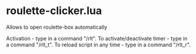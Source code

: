 # roulette-clicker.lua
Allows to open roulette-box automatically

Activation - type in a command "/rlt". 
To activate/deactivate timer - type in a command "/rlt_t". 
To reload script in any time - type in a command "/rlt_r".
